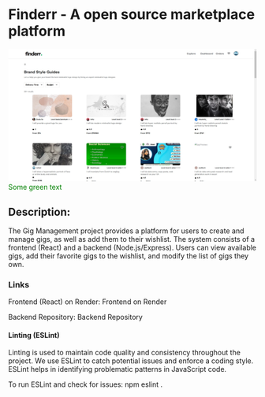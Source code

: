 # Finderr - A open source marketplace platform
![Logo](./frontend-react/public/img/screenshot.jpg)
<span style="color: green"> Some green text </span>

## Description:
The Gig Management project provides a platform for users to create and manage gigs, as well as add them to their wishlist. 
The system consists of a frontend (React) and a backend (Node.js/Express). 
Users can view available gigs, add their favorite gigs to the wishlist, and modify the list of gigs they own.

### Links
Frontend (React) on Render:
Frontend on Render

Backend Repository:
Backend Repository


#### Linting (ESLint)
Linting is used to maintain code quality and consistency throughout the project. We use ESLint to catch potential issues and enforce a coding style. ESLint helps in identifying problematic patterns in JavaScript code.

To run ESLint and check for issues: npm eslint .
